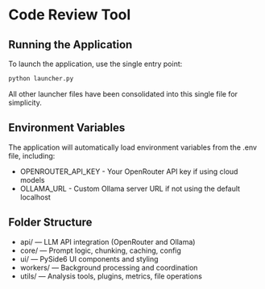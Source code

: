 # Code Review Tool

## Running the Application

To launch the application, use the single entry point:

```bash
python launcher.py
```

All other launcher files have been consolidated into this single file for simplicity.

## Environment Variables

The application will automatically load environment variables from the .env file, including:

- OPENROUTER_API_KEY - Your OpenRouter API key if using cloud models
- OLLAMA_URL - Custom Ollama server URL if not using the default localhost

## Folder Structure

- api/ — LLM API integration (OpenRouter and Ollama)
- core/ — Prompt logic, chunking, caching, config
- ui/ — PySide6 UI components and styling
- workers/ — Background processing and coordination
- utils/ — Analysis tools, plugins, metrics, file operations
